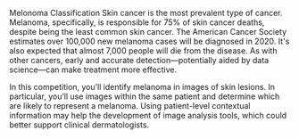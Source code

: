 Melonoma Classification 
Skin cancer is the most prevalent type of cancer. Melanoma, specifically, is responsible for 75% of skin cancer deaths, despite being the least common skin cancer. The American Cancer Society estimates over 100,000 new melanoma cases will be diagnosed in 2020. It's also expected that almost 7,000 people will die from the disease. As with other cancers, early and accurate detection—potentially aided by data science—can make treatment more effective.

In this competition, you’ll identify melanoma in images of skin lesions. In particular, you’ll use images within the same patient and determine which are likely to represent a melanoma. Using patient-level contextual information may help the development of image analysis tools, which could better support clinical dermatologists.
